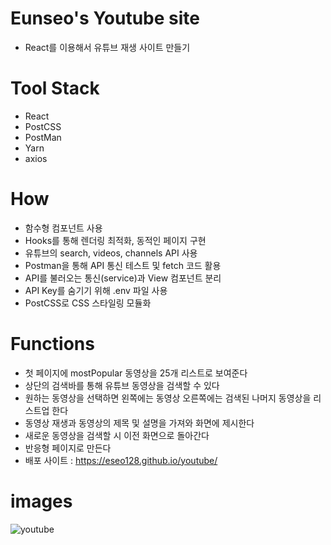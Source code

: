 # Eunseo's Youtube site
 
- React를 이용해서 유튜브 재생 사이트 만들기<br>

# Tool Stack
- React
- PostCSS
- PostMan
- Yarn
- axios

# How
- 함수형 컴포넌트 사용
- Hooks를 통해 렌더링 최적화, 동적인 페이지 구현
- 유튜브의 search, videos, channels API 사용
- Postman을 통해 API 통신 테스트 및 fetch 코드 활용
- API를 불러오는 통신(service)과 View 컴포넌트 분리
- API Key를 숨기기 위해 .env 파일 사용
- PostCSS로 CSS 스타일링 모듈화

# Functions

- 첫 페이지에 mostPopular 동영상을 25개 리스트로 보여준다<br>
- 상단의 검색바를 통해 유튜브 동영상을 검색할 수 있다<br>
- 원하는 동영상을 선택하면 왼쪽에는 동영상 오른쪽에는 검색된 나머지 동영상을 리스트업 한다<br>
- 동영상 재생과 동영상의 제목 및 설명을 가져와 화면에 제시한다<br>
- 새로운 동영상을 검색할 시 이전 화면으로 돌아간다<br>
- 반응형 페이지로 만든다<br>
- 배포 사이트 : https://eseo128.github.io/youtube/

# images
![youtube](https://user-images.githubusercontent.com/34049770/126078296-8e1f33a0-00eb-464d-97ca-5944c014d813.png)
